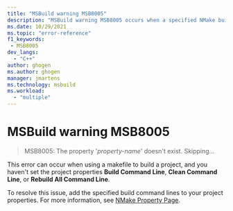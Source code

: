 ```yaml
---
title: "MSBuild warning MSB8005"
description: "MSBuild warning MSB8005 occurs when a specified NMake build property in a makefile project doesn't exist."
ms.date: 10/29/2021
ms.topic: "error-reference"
f1_keywords:
 - MSB8005
dev_langs:
  - "C++"
author: ghogen
ms.author: ghogen
manager: jmartens
ms.technology: msbuild
ms.workload:
  - "multiple"
---
```

# MSBuild warning MSB8005

> MSB8005: The property '*property-name*' doesn't exist.  Skipping...

This error can occur when using a makefile to build a project, and you haven't set the project properties **Build Command Line**, **Clean Command Line**, or **Rebuild All Command Line**.

To resolve this issue, add the specified build command lines to your project properties. For more information, see [NMake Property Page](/cpp/build/reference/nmake-property-page).
